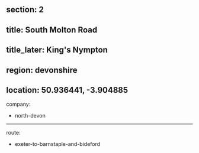 section: 2
----
title: South Molton Road
----
title_later: King's Nympton
----
region: devonshire
----
location: 50.936441, -3.904885
----
company:
- north-devon
----
route:
- exeter-to-barnstaple-and-bideford
